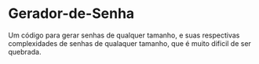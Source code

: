 # Gerador-de-Senha
Um código para gerar senhas de qualquer tamanho, e suas respectivas complexidades de senhas de qualaquer tamanho, que é muito dificil de ser quebrada.
